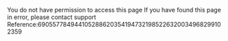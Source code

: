 You do not have permission to access this page If you have found this page in error, please contact support Reference:6905577849441052886203541947321985226320034968299102359